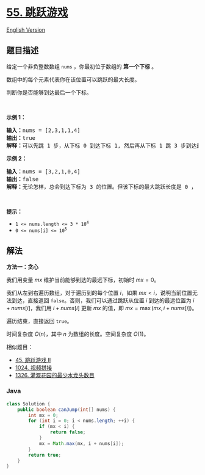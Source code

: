 # [55. 跳跃游戏](https://leetcode.cn/problems/jump-game)

[English Version](/solution/0000-0099/0055.Jump%20Game/README_EN.md)

## 题目描述

<p>给定一个非负整数数组 <code>nums</code> ，你最初位于数组的 <strong>第一个下标</strong> 。</p>

<p>数组中的每个元素代表你在该位置可以跳跃的最大长度。</p>

<p>判断你是否能够到达最后一个下标。</p>

<p> </p>

<p><strong>示例 1：</strong></p>

<pre>
<strong>输入：</strong>nums = [2,3,1,1,4]
<strong>输出：</strong>true
<strong>解释：</strong>可以先跳 1 步，从下标 0 到达下标 1, 然后再从下标 1 跳 3 步到达最后一个下标。
</pre>

<p><strong>示例 2：</strong></p>

<pre>
<strong>输入：</strong>nums = [3,2,1,0,4]
<strong>输出：</strong>false
<strong>解释：</strong>无论怎样，总会到达下标为 3 的位置。但该下标的最大跳跃长度是 0 ， 所以永远不可能到达最后一个下标。
</pre>

<p> </p>

<p><strong>提示：</strong></p>

<ul>
	<li><code>1 <= nums.length <= 3 * 10<sup>4</sup></code></li>
	<li><code>0 <= nums[i] <= 10<sup>5</sup></code></li>
</ul>

## 解法

**方法一：贪心**

我们用变量 $mx$ 维护当前能够到达的最远下标，初始时 $mx = 0$。

我们从左到右遍历数组，对于遍历到的每个位置 $i$，如果 $mx \lt i$，说明当前位置无法到达，直接返回 `false`。否则，我们可以通过跳跃从位置 $i$ 到达的最远位置为 $i+nums[i]$，我们用 $i+nums[i]$ 更新 $mx$ 的值，即 $mx = \max(mx, i + nums[i])$。

遍历结束，直接返回 `true`。

时间复杂度 $O(n)$，其中 $n$ 为数组的长度。空间复杂度 $O(1)$。

相似题目：

-   [45. 跳跃游戏 II](/solution/0000-0099/0045.Jump%20Game%20II/README.md)
-   [1024. 视频拼接](/solution/1000-1099/1024.Video%20Stitching/README.md)
-   [1326. 灌溉花园的最少水龙头数目](/solution/1300-1399/1326.Minimum%20Number%20of%20Taps%20to%20Open%20to%20Water%20a%20Garden/README.md)

### **Java**

```java
class Solution {
    public boolean canJump(int[] nums) {
        int mx = 0;
        for (int i = 0; i < nums.length; ++i) {
            if (mx < i) {
                return false;
            }
            mx = Math.max(mx, i + nums[i]);
        }
        return true;
    }
}
```
